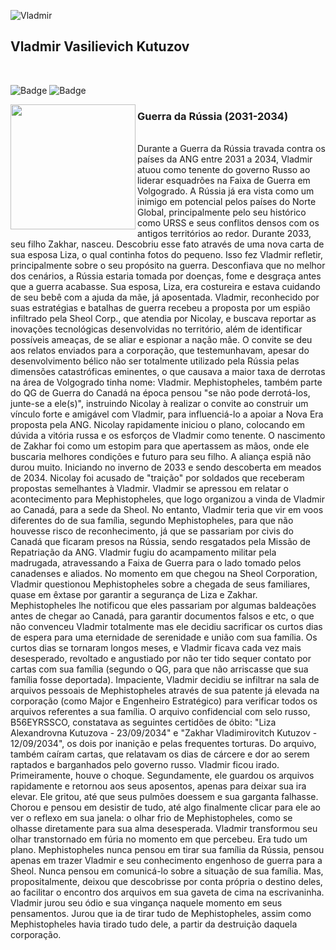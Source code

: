 ![Vladmir](https://github.com/CatBoxArtsCo/Totalitaire/assets/141590555/084d98bf-ad06-46aa-be81-359b3bb2d839) <br>
<h2> Vladmir Vasilievich Kutuzov </h2>
<br>

![Badge](https://img.shields.io/badge/lore-COMPLETE-FFFFFF?style=for-the-badge&logo=)
![Badge](https://img.shields.io/badge/skills-COMPLETE-FFFFFF?style=for-the-badge&logo=)

<img align='left' src='https://user-images.githubusercontent.com/5713670/87202985-820dcb80-c2b6-11ea-9f56-7ec461c497c3.gif' width='200'>

<h3> Guerra da Rússia (2031-2034) </h3>
<br>
Durante a Guerra da Rússia travada contra os países da ANG entre 2031 a 2034, Vladmir atuou como tenente do governo Russo ao liderar esquadrões na Faixa de Guerra em Volgogrado. 
A Rússia já era vista como um inimigo em potencial pelos países do Norte Global, principalmente pelo seu histórico como URSS e seus conflitos densos com os antigos territórios ao redor.
Durante 2033, seu filho Zakhar, nasceu. Descobriu esse fato através de uma nova carta de sua esposa Liza, o qual continha fotos do pequeno. Isso fez Vladmir refletir, principalmente sobre o seu 
propósito na guerra. Desconfiava que no melhor dos cenários, a Rússia estaria tomada por doenças, fome e desgraça antes que a guerra acabasse. 
Sua esposa, Liza, era costureira e estava cuidando de seu bebê com a ajuda da mãe, já aposentada.
Vladmir, reconhecido por suas estratégias e batalhas de guerra recebeu a proposta por um espião infiltrado pela Sheol Corp., que atendia por Nicolay, 
e buscava reportar as inovações tecnológicas desenvolvidas no território, além de identificar possíveis ameaças, de se aliar e espionar a nação mãe.
O convite se deu aos relatos enviados para a corporação, que testemunhavam, apesar do desenvolvimento bélico não ser totalmente utilizado pela Rússia pelas dimensões catastróficas eminentes, 
o que causava a maior taxa de derrotas na área de Volgogrado tinha nome: Vladmir. Mephistopheles, também parte do QG de Guerra do Canadá na época pensou "se não pode derrotá-los, junte-se a ele(s)", 
instruindo Nicolay à realizar o convite ao construir um vínculo forte e amigável com Vladmir, para influenciá-lo a apoiar a Nova Era proposta pela ANG.
Nicolay rapidamente iniciou o plano, colocando em dúvida a vitória russa e os esforços de Vladmir como tenente. 
O nascimento de Zakhar foi como um estopim para que apertassem as mãos, onde ele buscaria melhores condições e futuro para seu filho.
A aliança espiã não durou muito. Iniciando no inverno de 2033 e sendo descoberta em meados de 2034. Nicolay foi acusado de "traição" por soldados que receberam propostas semelhantes à Vladmir.
Vladmir se apressou em relatar o acontecimento para Mephistopheles, que logo organizou a vinda de Vladmir ao Canadá, para a sede da Sheol. No entanto, Vladmir teria que vir em voos diferentes do de sua família, segundo Mephistopheles, para que não houvesse risco de reconhecimento, já que se passariam por civis do Canadá que ficaram presos na Rússia, sendo resgatados pela Missão de Repatriação da ANG.
Vladmir fugiu do acampamento militar pela madrugada, atravessando a Faixa de Guerra para o lado tomado pelos canadenses e aliados.
No momento em que chegou na Sheol Corporation, Vladmir questionou Mephistopheles sobre a chegada de seus familiares, quase em êxtase por garantir a segurança de Liza e Zakhar. Mephistopheles lhe notificou que eles passariam por algumas baldeações antes de chegar ao Canadá, para garantir documentos falsos e etc, o que não convenceu Vladmir totalmente mas ele decidiu sacrificar os curtos dias de espera para uma eternidade de serenidade e união com sua família.
Os curtos dias se tornaram longos meses, e Vladmir ficava cada vez mais desesperado, revoltado e angustiado por não ter tido sequer contato por cartas com sua família (segundo o QG, para que não arriscasse que sua família fosse deportada). Impaciente, Vladmir decidiu se infiltrar na sala de arquivos pessoais de Mephistopheles através de sua patente já elevada na corporação (como Major e Engenheiro Estratégico) para verificar todos os arquivos referentes a sua família. O arquivo confidencial com selo russo, B56EYRSSCO, constatava as seguintes certidões de óbito: "Liza Alexandrovna Kutuzova - 23/09/2034" e "Zakhar Vladimirovitch Kutuzov - 12/09/2034", os dois por inanição e pelas frequentes torturas. Do arquivo, também caíram cartas, que relatavam os dias de cárcere e dor ao serem raptados e barganhados pelo governo russo.
Vladmir ficou irado. Primeiramente, houve o choque. Segundamente, ele guardou os arquivos rapidamente e retornou aos seus aposentos, apenas para deixar sua ira elevar. Ele gritou, até que seus pulmões doessem e sua garganta falhasse. Chorou e pensou em desistir de tudo, até algo finalmente clicar para ele ao ver o reflexo em sua janela: o olhar frio de Mephistopheles, como se olhasse diretamente para sua alma desesperada. Vladmir transformou seu olhar transtornado em fúria no momento em que percebeu. Era tudo um plano. Mephistopheles nunca pensou em tirar sua família da Rússia, pensou apenas em trazer Vladmir e seu conhecimento engenhoso de guerra para a Sheol. Nunca pensou em comunicá-lo sobre a situação de sua família. Mas, propositalmente, deixou que descobrisse por conta própria o destino deles, ao facilitar o encontro dos arquivos em sua gaveta de cima na escrivaninha. Vladmir jurou seu ódio e sua vingança naquele momento em seus pensamentos. Jurou que ia de tirar tudo de Mephistopheles, assim como Mephistopheles havia tirado tudo dele, a partir da destruição daquela corporação.
